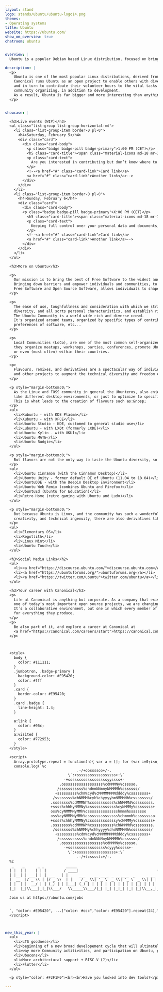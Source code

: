 ```yaml
---
layout: stand
logo: stands/ubuntu/ubuntu-logo14.png
themes:
- Operating systems
title: Ubuntu
website: https://ubuntu.com/
show_on_overview: true
chatroom: ubuntu


overview: |
  Ubuntu is a popular Debian based Linux distribution, focused on bringing the best of Free Software to the widest audience.

description: |
  <p>
    Ubuntu is one of the most popular Linux distributions, derived from Debian and produced by Canonical and friends.
    Canonical runs Ubuntu as an open project to enable others with diverse ideas to benefit from work of Canonical developers,
    and in turn to contribute their volunteer hours to the vital tasks of QA and testing, translation, user support,
    community organizing, in addition to development.
    As a result, Ubuntu is far bigger and more interesting than anything a single company could produce.
  </p>


showcase: |

  <h3>Live events (WIP)</h3>
  <ul class="list-group list-group-horizontal-md">
    <li class="list-group-item border-0 pl-0">
      <h4>Saturday, February 5</h4>
      <div class="card">
        <div class="card-body">
          <p class="badge badge-pill badge-primary">1:00 PM (CET)</p>
          <h5 class="card-title"><span class="material-icons md-18 mr-1">favorite</span>Contributing to Open Source Projects with Ubuntu, Nextcloud, and Collabora</h5>
          <p class="card-text">
            Are you interested in contributing but don’t know where to start? Tag along and be part of the digital sovereign revolution! Everyone is welcome to join.
          </p>
          <!--<a href="#" class="card-link">Card link</a>
          <a href="#" class="card-link">Another link</a>-->
        </div>
      </div>
    </li>
    <li class="list-group-item border-0 pl-0">
      <h4>Sunday, February 6</h4>
      <div class="card">
        <div class="card-body">
        <p class="badge badge-pill badge-primary">X:00 PM (CET)</p>
          <h5 class="card-title"><span class="material-icons md-18 mr-1">build</span>Setting up a Nextcloud Instance with Collabora on Ubuntu</h5>
          <p class="card-text">
            Keeping full control over your personal data and documents, is more and more important. Learn how to create your own personal cloud with this easy built-in installation.
          </p>
          <!--<a href="#" class="card-link">Card link</a>
          <a href="#" class="card-link">Another link</a>-->
        </div>
      </div>
    </li>
  </ul>

  <h3>More on Ubuntu</h3>

  <p>
    Our mission is to bring the best of Free Software to the widest audience.
    Bringing down barriers and empower individuals and communities, to strive on the modern world.
    Free Software and Open Source Software, allows individuals to shape the technology we all use.
  </p>

  <p>
    The ease of use, toughfullness and consideration with which we strive to build Ubuntu, respects the rich cultural
    diversity, and all sorts personal characteristics, and establish rich human connections while we do it.
    The Ubuntu Community is a world wide rich and diverse crowd.
    It's organized around teams, organized by specific types of contributions, geographical locations, native languages,
    preferences of software, etc...
  </p>

  <p>
    Local Communities (LoCo), are one of the most common self-organized community within the broader Ubuntu Community;
    they organize meetups, workshops, parties, conferences, promote Ubuntu within their own cities, regions,
    or even (most often) within their countries.
  </p>

  <p>
    Flavours, remixes, and derivatives are a spectacular way of individuals and/or groups to build upon Ubuntu
    and other projects to augment the technical diversity and freedom of choice within the Ubuntu universe.
  </p>

  <p style="margin-bottom:0;">
    As the Linux and FOSS community in general the Ubunteros, also enjoy many different things,
    like different desktop environments, or just to optimize to specific workloads.
    This is what leads to the creation of flavours such as:&nbsp;
  </p>
  <ul>
    <li>Kubuntu - with KDE Plasma</li>
    <li>Xubuntu - with XFCE</li>
    <li>Ubuntu Studio - KDE, customed to general studio use</li>
    <li>Lubuntu - with LXQt (formerly LXDE)</li>
    <li>Ubuntu Kylin - with UKUI</li>
    <li>Ubuntu MATE</li>
    <li>Ubuntu Budgie</li>
  </ul>

  <p style="margin-bottom:0;">
    But flavors are not the only way to taste the Ubuntu diversity, so we also like to remix:&nbsp;
  </p>
  <ul>
    <li>Ubuntu Cinnamon (with the Cinnamon Desktop)</li>
    <li>Ubuntu Unity - former default DE of Ubuntu (11.04 to 18.04)</li>
    <li>UbuntuDDE - with the Deepin Desktop Environment</li>
    <li>Ubuntu Web Remix (combines Ubuntu and Firefox)</li>
    <li>UbuntuEd (Ubuntu for Education)</li>
    <li>Retro Home (retro gaming with Ubuntu and Ludo)</li>
  </ul>

  <p style="margin-bottom:0;">
    But because Ubuntu is Linux, and the community has such a wonderful vision,
    creativity, and technical ingenuity, there are also derivatives like (but not just):&nbsp;
  </p>
  <ul>
    <li>Elementary OS</li>
    <li>Regotlith</li>
    <li>Linux Mint</li>
    <li>Ubuntu Touch</li>
  </ul>

  <h3>Social Media Links</h2>
  <ul>
    <li><a href="https://discourse.ubuntu.com/">discourse.ubuntu.com</a></li>
    <li><a href="https://ubuntuforums.org/">ubuntuforums.org</a></li>
    <li><a href="https://twitter.com/ubuntu">twitter.com/ubuntu</a></li>
  </ul>

  <h3>Your career with Canonical</h3>
  <p>
    Life at Canonical is anything but corporate. As a company that exists to support Ubuntu,
    one of today’s most important open source projects, we are changing the world on a daily basis.
    It’s a collaborative environment, but one in which every member of the team takes personal responsibility
    for everything they produce.
  </p>
  <p>
    Be also part of it, and explore a career at Canonical at
    <a href="https://canonical.com/careers/start">https://canonical.com/careers/start</a>
  </p>



  <style>
    body {
      color: #111111;
    }
    .jumbotron, .badge-primary {
      background-color: #E95420;
      color: #fff
    }
    .card {
      border-color: #E95420;
    }
    .card .badge {
      line-height: 1.4;
    }

    a:link {
      color: #06c;
    }
    a:visited {
      color: #772953;
    }
  </style>

  <script>
    Array.prototype.repeat = function(n){ var a = []; for (var i=0;i<n;[i++].push.apply(a,this)); return a; }
    console.log(`%c
                                 .-/+oossssoo+/-.
                             \`:+ssssssssssssssssss+:\`
                           -+ssssssssssssssssssyyssss+-
                         .ossssssssssssssssss%cdMMMNy%csssso.
                        /sssssssssss%chdmmNNmmyNMMMMh%cssssss/
                       +sssssssss%chm%cyd%cMMMMMMMNddddy%cssssssss+
                      /ssssssss%chNMMM%cyh%chyyyyhmNMMMNh%cssssssss/
                     .ssssssss%cdMMMNh%cssssssssss%chNMMMd%cssssssss.
                     +ssss%chhhyNMMNy%cssssssssssss%cyNMMMy%csssssss+
                     oss%cyNMMMNyMMh%csssssssssssssshmmmhssssssso
                     oss%cyNMMMNyMMh%cssssssssssssss%chmmmh%cssssssso
                     +ssss%chhhyNMMNy%cssssssssssssy%cNMMMy%csssssss+
                     .ssssssss%cdMMMNh%cssssssssss%chNMMMd%cssssssss.
                      /ssssssss%chNMMMy%chhyyyy%chdNMMMNh%cssssssss/
                       +sssssssss%cdm%cyd%cMMMMMMMMddddy%cssssssss+
                        /sssssssssss%chdmNNNNmyNMMMMh%cssssss/
                         .ossssssssssssssssss%cdMMMNy%csssso.
                           -+sssssssssssssssss%cyyy%cssss+-
                             \`:+ssssssssssssssssss+:\`
                                 .-/+tcsssstc+/-.
  %c
   _    _      _ _          _____                                      _ _
  | |  | |    | | |        / ____|                                    (_) |
  | |__| | ___| | | ___   | |     ___  _ __ ___  _ __ ___  _   _ _ __  _| |_ _   _
  |  __  |/ _ \\ | |/ _ \\  | |    / _ \\| '_ \` _ \\| '_ \` _ \\| | | | '_ \\| | __| | | |
  | |  | |  __/ | | (_) | | |___| (_) | | | | | | | | | | | |_| | | | | | |_| |_| |
  |_|  |_|\\___|_|_|\\___/   \\_____\\___/|_| |_| |_|_| |_| |_|\\__,_|_| |_|_|\\__|\\__, |
                                                                              __/ |
  Join us at https://ubuntu.com/jobs                                         |___/ \


  `, "color: #E95420", ...["color: #ccc","color: #E95420"].repeat(24),"color: ;")
  </script>



new_this_year: |
  <ul>
    <li>LTS goodness</li>
    <li>beginning of a new broad developement cycle that will ultimately lead to a new LTS</li>
    <li>way more Community actitivities, and participation on Ubuntu, giving a voice to all stakeholders</li>
    <li>Ubucons</li>
    <li>More architectural support + RISC-V (?)</li>
    <li>Flutter</li>
  </ul>

  <p style="color: #F2F1F0"><br><br>Have you looked into dev tools?</p>

---
```

